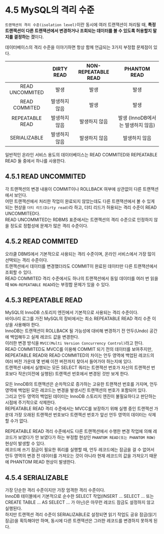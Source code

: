 # 4.5 MySQL의 격리 수준

`트랜잭션의 격리 수준(isolation level)`이란 동시에 여러 트랜잭션이 처리될 때, **특정 트랜잭션이 다른 트랜잭션에서 변경하거나 조회되는 데이터를 볼 수 있도록 허용할지 말지를 결정하는 것**이다.  

데이터베이스의 격리 수준을 이야기하면 항상 함께 언급되는 3가지 부정합 문제점이 있다.

|                 |  DIRTY READ   | NON-REPEATABLE READ |           PHANTOM READ            |
| :-------------: | :-----------: | :-----------------: | :-------------------------------: |
| READ UNCOMMITED |     발생      |        발생         |               발생                |
|  READ COMMITED  | 발생하지 않음 |        발생         |               발생                |
| REPEATABLE READ | 발생하지 않음 |    발생하지 않음    | 발생 (InnoDB에서는 발생하지 않음) |
|  SERIALIZABLE   | 발생하지 않음 |    발생하지 않음    |           발생하지 않음           |

일반적인 온라인 서비스 용도의 데이터베이스는 READ COMMITED와 REPEATABLE READ 둘 중에서 하나를 사용한다.

## 4.5.1 READ UNCOMMITED

각 트랜잭션의 변경 내용이 COMMIT이나 ROLLBACK 여부에 상관없이 다른 트랜잭션에서 보인다.  
어떤 트랜잭션에서 처리한 작업이 완료되지 않았는데도 다른 트랜잭션에서 볼 수 있게 되는 현상을 `더티 리드(Dirty read)`라 하고, 더티 리드가 허용되는 격리 수준이 READ UNCOMMITED다.  
READ UNCOMMITED는 RDBMS 표준에서는 트랜잭션의 격리 수준으로 인정하지 않을 정도로 정합성에 문제가 많은 격리 수준이다.

## 4.5.2 READ COMMITED

오라클 DBMS에서 기본적으로 사용되는 격리 수준이며, 온라인 서비스에서 가장 많이 선택되는 격리 수준이다.  
트랜잭션에서 데이터를 변경했더라도 COMMIT이 완료된 데이터만 다른 트랜잭션에서 조회할 수 있다.  
READ COMMITED 격리 수준에서도 하나의 트랜잭션에서 동일 데이터를 여러 번 읽을 때 `NON-REPEATABLE READ`라는 부정합 문제가 있을 수 있다.

## 4.5.3 REPEATABLE READ

MySQL의 InnoDB 스토리지 엔진에서 기본적으로 사용되는 격리 수준이다.  
바이너리 로그를 가진 MySQL의 장비에서는 최소 REPEATABLE READ 격리 수준 이상을 사용해야 한다.  
InnoDB는 트랜잭션이 ROLLBACK 될 가능성에 대비해 변경하기 전 언두(Undo) 공간에 백업해두고 실제 레코드 값을 변경한다.  
이러한 변경 방식을 `MVCC(Multi Version Concurrency Control)`라고 한다.  
READ COMMITED도 MVCC를 이용해 COMMIT 되기 전의 데이터를 보여주지만, REPEATABLE READ와 READ COMMITED의 차이는 언두 영역에 백업된 레코드의 여러 버전 가운데 몇 번째 이전 버전까지 찾아서 들어가야 하는지에 있다.  
트랜잭션 내에서 실행되는 모든 SELECT 쿼리는 트랜잭션 번호가 자신의 트랜잭션 번호보다 작은(이전에 실행된) 트랜잭션 번호에서 변경된 것만 보게 한다.

모든 InnoDB의 트랜잭션은 순차적으로 증가하는 고유한 트랜잭션 번호를 가지며, 언두 영역에 백업된 모든 레코드는 변경을 발생시킨 트랜잭션의 번호가 포함되어 있다.  
그리고 언두 영역의 백업된 데이터는 InnoDB 스토리지 엔진이 불필요하다고 판단하는 시점에 주기적으로 삭제한다.  
REPEATABLE READ 격리 수준에서는 MVCC를 보장하기 위해 실행 중인 트랜잭션 가운데 가장 오래된 트랜잭션 번호보다 트랜잭션 번호가 앞선 언두 영역의 데이터는 삭제할 수가 없다.

REPEATABLE READ 격리 수준에서도 다른 트랜잭션에서 수행한 변경 작업에 의해 레코드가 보였다가 안 보였다가 하는 부정합 현상인 `PHANTOM READ(또는 PHANTOM ROW)` 현상이 발생할 수 있다.  
레코드에 쓰기 잠금이 필요한 쿼리를 실행할 때, 언두 레코드에는 잠금을 걸 수 없어서 언두 영역의 변경 전 데이터를 가져오는 것이 아니라 현재 레코드의 값을 가져오기 때문에 PHANTOM READ 현상이 발생한다.

## 4.5.4 SERIALIZABLE

가장 단순한 격리 수준이지만 가장 엄격한 격리 수준이다.  
InnoDB 테이블에서 기본적으로 순수한 SELECT 작업(INSERT ... SELECT ... 또는 CREATE TABLE ... AS SELECT ... 가 아닌)은 아무런 레코드 잠금도 설정하지 않고 실행된다.  
하지만 트랜잭션 격리 수준이 SERIALIZABLE로 설정되면 읽기 작업도 공유 잠금(읽기 잠금)을 획득해야만 하며, 동시에 다른 트랜잭션은 그러한 레코드를 변경하지 못하게 된다.
